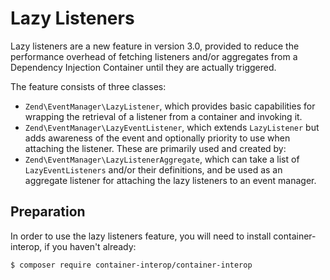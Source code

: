 # Lazy Listeners

Lazy listeners are a new feature in version 3.0, provided to reduce the
performance overhead of fetching listeners and/or aggregates from a Dependency
Injection Container until they are actually triggered.

The feature consists of three classes:

- `Zend\EventManager\LazyListener`, which provides basic capabilities for
  wrapping the retrieval of a listener from a container and invoking it.
- `Zend\EventManager\LazyEventListener`, which extends `LazyListener` but adds
  awareness of the event and optionally priority to use when attaching the
  listener. These are primarily used and created by:
- `Zend\EventManager\LazyListenerAggregate`, which can take a list of
  `LazyEventListeners` and/or their definitions, and be used as an aggregate
  listener for attaching the lazy listeners to an event manager.

## Preparation

In order to use the lazy listeners feature, you will need to install
container-interop, if you haven't already:

```bash
$ composer require container-interop/container-interop
```
